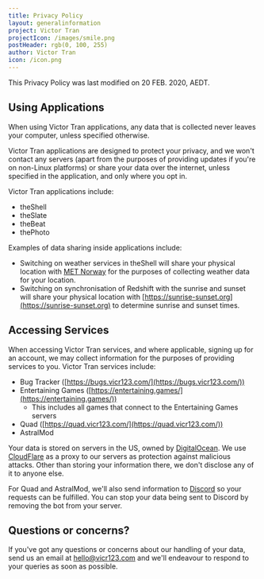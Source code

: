 ```yaml
---
title: Privacy Policy
layout: generalinformation
project: Victor Tran
projectIcon: /images/smile.png
postHeader: rgb(0, 100, 255)
author: Victor Tran
icon: /icon.png
---
```


This Privacy Policy was last modified on 20 FEB. 2020, AEDT.

## Using Applications

When using Victor Tran applications, any data that is collected never leaves your computer, unless specified otherwise.

Victor Tran applications are designed to protect your privacy, and we won't contact any servers (apart from the purposes of providing updates if you're on non-Linux platforms) or share your data over the internet, unless specified in the application, and only where you opt in.

Victor Tran applications include:
- theShell
- theSlate
- theBeat
- thePhoto

Examples of data sharing inside applications include:
- Switching on weather services in theShell will share your physical location with [MET Norway](https://met.no/en) for the purposes of collecting weather data for your location.
- Switching on synchronisation of Redshift with the sunrise and sunset will share your physical location with [https://sunrise-sunset.org](https://sunrise-sunset.org) to determine sunrise and sunset times.

## Accessing Services

When accessing Victor Tran services, and where applicable, signing up for an account, we may collect information for the purposes of providing services to you. Victor Tran services include:

- Bug Tracker ([https://bugs.vicr123.com/](https://bugs.vicr123.com/))
- Entertaining Games ([https://entertaining.games/](https://entertaining.games/))
  - This includes all games that connect to the Entertaining Games servers
- Quad ([https://quad.vicr123.com/](https://quad.vicr123.com/))
- AstralMod

Your data is stored on servers in the US, owned by [DigitalOcean](https://digitalocean.com/). We use [CloudFlare](https://cloudflare.com/) as a proxy to our servers as protection against malicious attacks. Other than storing your information there, we don't disclose any of it to anyone else.

For Quad and AstralMod, we'll also send information to [Discord](https://discordapp.com/) so your requests can be fulfilled. You can stop your data being sent to Discord by removing the bot from your server.

## Questions or concerns?

If you've got any questions or concerns about our handling of your data, send us an email at [hello@vicr123.com](mailto:hello@vicr123.com) and we'll endeavour to respond to your queries as soon as possible.
